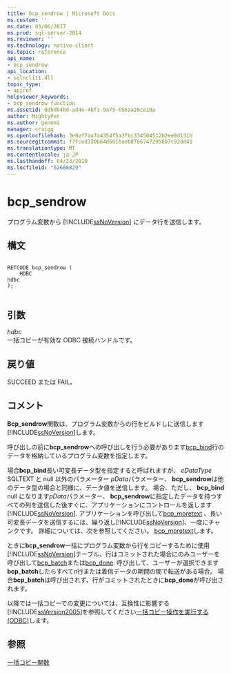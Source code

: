 ```yaml
---
title: bcp_sendrow | Microsoft Docs
ms.custom: ''
ms.date: 03/06/2017
ms.prod: sql-server-2014
ms.reviewer: ''
ms.technology: native-client
ms.topic: reference
api_name:
- bcp_sendrow
api_location:
- sqlncli11.dll
topic_type:
- apiref
helpviewer_keywords:
- bcp_sendrow function
ms.assetid: ddbdb4bd-ad4e-4bf1-9a75-656aa26ce10a
author: MightyPen
ms.author: genemi
manager: craigg
ms.openlocfilehash: 3e8ef7aa7a4354f5a3fbc334504512b2ee8d131b
ms.sourcegitcommit: f7fced330b64d6616aeb8766747295807c92dd41
ms.translationtype: MT
ms.contentlocale: ja-JP
ms.lasthandoff: 04/23/2019
ms.locfileid: "62688829"
---
```

# <a name="bcpsendrow"></a>bcp_sendrow
  プログラム変数から [!INCLUDE[ssNoVersion](../../includes/ssnoversion-md.md)] にデータ行を送信します。  
  
## <a name="syntax"></a>構文  
  
```  
  
RETCODE bcp_sendrow (  
    HDBC   
hdbc  
);  
  
```  
  
## <a name="arguments"></a>引数  
 *hdbc*  
 一括コピーが有効な ODBC 接続ハンドルです。  
  
## <a name="returns"></a>戻り値  
 SUCCEED または FAIL。  
  
## <a name="remarks"></a>コメント  
 **Bcp_sendrow**関数は、プログラム変数からの行をビルドしに送信します[!INCLUDE[ssNoVersion](../../includes/ssnoversion-md.md)]します。  
  
 呼び出しの前に**bcp_sendrow**への呼び出しを行う必要があります[bcp_bind](bcp-bind.md)行のデータを格納しているプログラム変数を指定します。  
  
 場合**bcp_bind**長い可変長データ型を指定すると呼ばれますが、 *eDataType* SQLTEXT と null 以外のパラメーター *pData*パラメーター、 **bcp_sendrow**は他のデータ型の場合と同様に、データ値を送信します。 場合、ただし、 **bcp_bind** null になります*pData*パラメーター、 **bcp_sendrow**に指定したデータを持つすべての列を送信した後すぐに、アプリケーションにコントロールを返します[!INCLUDE[ssNoVersion](../../includes/ssnoversion-md.md)]. アプリケーションを呼び出して[bcp_moretext](bcp-moretext.md) 、長い可変長データを送信するには、繰り返し[!INCLUDE[ssNoVersion](../../includes/ssnoversion-md.md)]、一度にチャンクです。 詳細については、次を参照してください。 [bcp_moretext](bcp-moretext.md)します。  
  
 ときに**bcp_sendrow**一括にプログラム変数から行をコピーするために使用[!INCLUDE[ssNoVersion](../../includes/ssnoversion-md.md)]テーブル、行はコミットされた場合にのみユーザーを呼び出して[bcp_batch](bcp-batch.md)または[bcp_done](bcp-done.md). 呼び出して、ユーザーが選択できます**bcp_batch**したらすべて*n*行または着信データの期間の間で転送がある場合。 場合**bcp_batch**は呼び出されず、行がコミットされたときに**bcp_done**が呼び出されます。  
  
 以降では一括コピーでの変更については、互換性に影響する[!INCLUDE[ssVersion2005](../../includes/ssversion2005-md.md)]を参照してください[一括コピー操作を実行する&#40;ODBC&#41;](../native-client-odbc-bulk-copy-operations/performing-bulk-copy-operations-odbc.md)します。  
  
## <a name="see-also"></a>参照  
 [一括コピー関数](sql-server-driver-extensions-bulk-copy-functions.md)  
  
  
